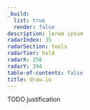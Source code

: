 ```yaml
---
_build:
  list: true
  render: false
description: lorem ipsum
radarIndex: 35
radarSection: tools
radarTier: hold
radarX: 258
radarY: 394
table-of-contents: false
title: draw.io
---
```


TODO justification
